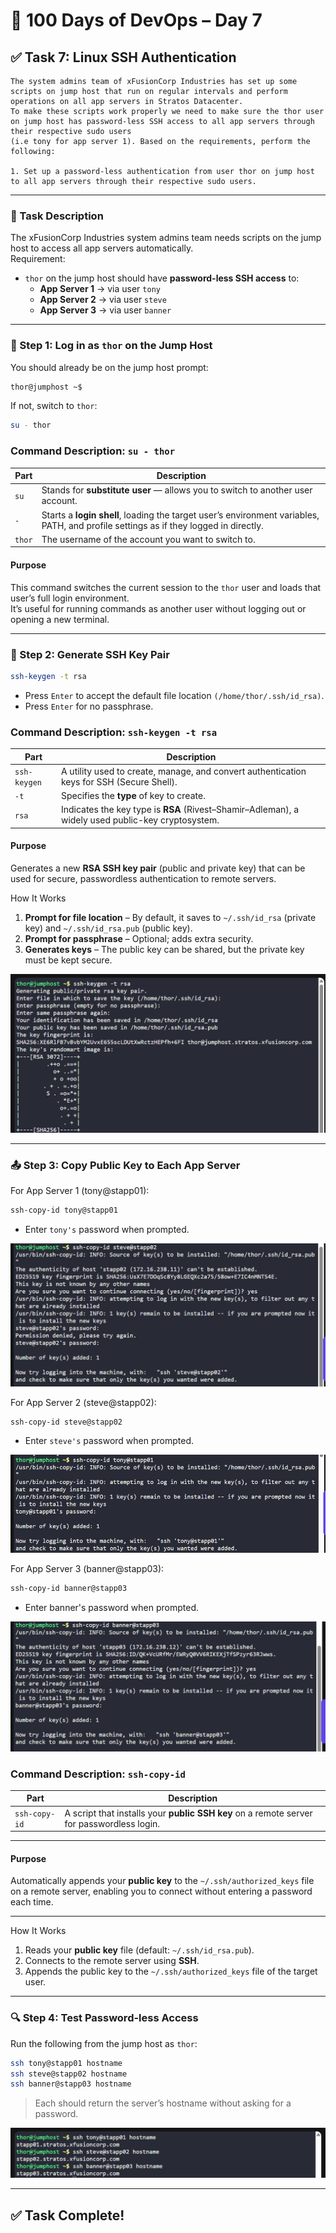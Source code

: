 # 🧪 100 Days of DevOps – Day 7  
## ✅ Task 7: Linux SSH Authentication

```text
The system admins team of xFusionCorp Industries has set up some scripts on jump host that run on regular intervals and perform operations on all app servers in Stratos Datacenter.
To make these scripts work properly we need to make sure the thor user on jump host has password-less SSH access to all app servers through their respective sudo users
(i.e tony for app server 1). Based on the requirements, perform the following:

1. Set up a password-less authentication from user thor on jump host to all app servers through their respective sudo users.
```

---

### 📝 Task Description

The xFusionCorp Industries system admins team needs scripts on the jump host to access all app servers automatically.  
Requirement:  

- `thor` on the jump host should have **password-less SSH access** to:
  - **App Server 1** → via user `tony`
  - **App Server 2** → via user `steve`
  - **App Server 3** → via user `banner`

---

### 🔁 Step 1: Log in as `thor` on the Jump Host

You should already be on the jump host prompt:

```bash
thor@jumphost ~$ 
```

If not, switch to `thor`:

```bash
su - thor
```

### Command Description: `su - thor`

| Part   | Description |
|--------|-------------|
| `su`   | Stands for **substitute user** — allows you to switch to another user account. |
| `-`    | Starts a **login shell**, loading the target user’s environment variables, PATH, and profile settings as if they logged in directly. |
| `thor` | The username of the account you want to switch to. |

#### Purpose
This command switches the current session to the `thor` user and loads that user’s full login environment.  
It’s useful for running commands as another user without logging out or opening a new terminal.

---

### 🔑 Step 2: Generate SSH Key Pair

```bash
ssh-keygen -t rsa
```

- Press `Enter` to accept the default file location `(/home/thor/.ssh/id_rsa)`.
- Press `Enter` for no passphrase.

### Command Description: `ssh-keygen -t rsa`

| Part         | Description |
|--------------|-------------|
| `ssh-keygen` | A utility used to create, manage, and convert authentication keys for SSH (Secure Shell). |
| `-t`         | Specifies the **type** of key to create. |
| `rsa`        | Indicates the key type is **RSA** (Rivest–Shamir–Adleman), a widely used public-key cryptosystem. |

#### Purpose
Generates a new **RSA SSH key pair** (public and private key) that can be used for secure, passwordless authentication to remote servers.

How It Works
1. **Prompt for file location** – By default, it saves to `~/.ssh/id_rsa` (private key) and `~/.ssh/id_rsa.pub` (public key).
2. **Prompt for passphrase** – Optional; adds extra security.
3. **Generates keys** – The public key can be shared, but the private key must be kept secure.


![Task 7 - Linux SSH Authentication.1](images/Day-7.1.png)

---

### 📤 Step 3: Copy Public Key to Each App Server

For App Server 1 (tony@stapp01):
```bash
ssh-copy-id tony@stapp01
```
- Enter `tony's` password when prompted.

![Task 7 - Linux SSH Authentication.2](images/Day-7.2.png)

For App Server 2 (steve@stapp02):
```bash
ssh-copy-id steve@stapp02
```
- Enter `steve's` password when prompted.

![Task 7 - Linux SSH Authentication.6](images/Day-7.6.png)

For App Server 3 (banner@stapp03):
```bash
ssh-copy-id banner@stapp03
```
- Enter banner's password when prompted.

![Task 7 - Linux SSH Authentication.3](images/Day-7.3.png)

### Command Description: `ssh-copy-id`

| Part          | Description |
|---------------|-------------|
| `ssh-copy-id` | A script that installs your **public SSH key** on a remote server for passwordless login. |

---

#### Purpose
Automatically appends your **public key** to the `~/.ssh/authorized_keys` file on a remote server, enabling you to connect without entering a password each time.

---

How It Works
1. Reads your **public key** file (default: `~/.ssh/id_rsa.pub`).
2. Connects to the remote server using **SSH**.
3. Appends the public key to the `~/.ssh/authorized_keys` file of the target user.

---

### 🔍 Step 4: Test Password-less Access
Run the following from the jump host as `thor`:

```bash
ssh tony@stapp01 hostname
ssh steve@stapp02 hostname
ssh banner@stapp03 hostname
```
> Each should return the server’s hostname without asking for a password.

![Task 7 - Linux SSH Authentication.4](images/Day-7.4.png)

---

## ✅ Task Complete!
